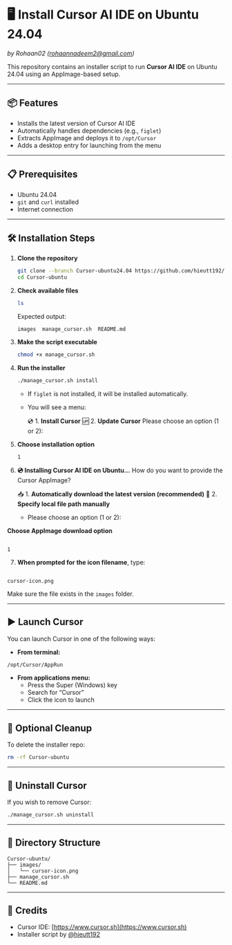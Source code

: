 # 🖥️ Install Cursor AI IDE on Ubuntu 24.04

_by Rohaan02 (rohaannadeem2@gmail.com)_

This repository contains an installer script to run **Cursor AI IDE** on Ubuntu 24.04 using an AppImage-based setup.

---

## 📦 Features

- Installs the latest version of Cursor AI IDE
- Automatically handles dependencies (e.g., `figlet`)
- Extracts AppImage and deploys it to `/opt/Cursor`
- Adds a desktop entry for launching from the menu

---

## 📋 Prerequisites

- Ubuntu 24.04
- `git` and `curl` installed
- Internet connection

---

## 🛠️ Installation Steps

1. **Clone the repository**

   ```bash
   git clone --branch Cursor-ubuntu24.04 https://github.com/hieutt192/Cursor-ubuntu.git
   cd Cursor-ubuntu
   ```

2. **Check available files**

   ```bash
   ls
   ```

   Expected output:

   ```
   images  manage_cursor.sh  README.md
   ```

3. **Make the script executable**

   ```bash
   chmod +x manage_cursor.sh
   ```

4. **Run the installer**

   ```bash
   ./manage_cursor.sh install
   ```

   - If `figlet` is not installed, it will be installed automatically.
   - You will see a menu:

     💿 1. **Install Cursor**
     🆙 2. **Update Cursor**
     Please choose an option (1 or 2):

5. **Choose installation option**

   ```
   1
   ```

6. **💿 Installing Cursor AI IDE on Ubuntu...**
   How do you want to provide the Cursor AppImage?

   📥 1. **Automatically download the latest version (recommended)**
   📁 2. **Specify local file path manually**

   - Please choose an option (1 or 2):

**Choose AppImage download option**

```

1

```

7. **When prompted for the icon filename**, type:

```

cursor-icon.png

```

Make sure the file exists in the `images` folder.

---

## ▶️ Launch Cursor

You can launch Cursor in one of the following ways:

- **From terminal:**

```bash
/opt/Cursor/AppRun
```

- **From applications menu:**
  - Press the Super (Windows) key
  - Search for “Cursor”
  - Click the icon to launch

---

## 🧹 Optional Cleanup

To delete the installer repo:

```bash
rm -rf Cursor-ubuntu
```

---

## 🔁 Uninstall Cursor

If you wish to remove Cursor:

```bash
./manage_cursor.sh uninstall
```

---

## 📁 Directory Structure

```
Cursor-ubuntu/
├── images/
│   └── cursor-icon.png
├── manage_cursor.sh
└── README.md
```

---

## 📢 Credits

- Cursor IDE: [https://www.cursor.sh](https://www.cursor.sh)
- Installer script by [@hieutt192](https://github.com/hieutt192)
